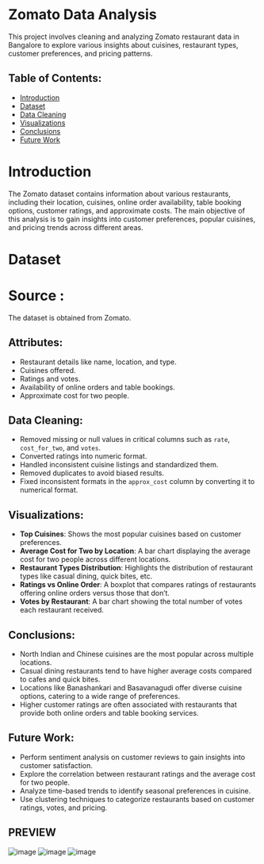 # Zomato Data Analysis

This project involves cleaning and analyzing Zomato restaurant data in Bangalore to explore various insights about cuisines, restaurant types, customer preferences, and pricing patterns.

## Table of Contents:
- [Introduction](#introduction)
- [Dataset](#dataset)
- [Data Cleaning](#data-cleaning)
- [Visualizations](#visualizations)
- [Conclusions](#conclusions)
- [Future Work](#future-work)

 # Introduction

 The Zomato dataset contains information about various restaurants, including their location, cuisines, online order availability, table booking options, customer ratings, and approximate costs. The main objective of this analysis is to gain insights into customer preferences, popular cuisines, and pricing trends across different areas.

 # Dataset
 # Source :  
 The dataset is obtained from Zomato.
 ## Attributes:
- Restaurant details like name, location, and type.
- Cuisines offered.
- Ratings and votes.
- Availability of online orders and table bookings.
- Approximate cost for two people.
## Data Cleaning:
- Removed missing or null values in critical columns such as `rate`, `cost_for_two`, and `votes`.
- Converted ratings into numeric format.
- Handled inconsistent cuisine listings and standardized them.
- Removed duplicates to avoid biased results.
- Fixed inconsistent formats in the `approx_cost` column by converting it to numerical format.
## Visualizations:
- **Top Cuisines**: Shows the most popular cuisines based on customer preferences.
- **Average Cost for Two by Location**: A bar chart displaying the average cost for two people across different locations.
- **Restaurant Types Distribution**: Highlights the distribution of restaurant types like casual dining, quick bites, etc.
- **Ratings vs Online Order**: A boxplot that compares ratings of restaurants offering online orders versus those that don’t.
- **Votes by Restaurant**: A bar chart showing the total number of votes each restaurant received.
## Conclusions:
- North Indian and Chinese cuisines are the most popular across multiple locations.
- Casual dining restaurants tend to have higher average costs compared to cafes and quick bites.
- Locations like Banashankari and Basavanagudi offer diverse cuisine options, catering to a wide range of preferences.
- Higher customer ratings are often associated with restaurants that provide both online orders and table booking services.
## Future Work:
- Perform sentiment analysis on customer reviews to gain insights into customer satisfaction.
- Explore the correlation between restaurant ratings and the average cost for two people.
- Analyze time-based trends to identify seasonal preferences in cuisine.
- Use clustering techniques to categorize restaurants based on customer ratings, votes, and pricing.

## PREVIEW
![image](https://github.com/user-attachments/assets/e7bf40b9-28d0-4895-be05-96cc851dda2e)
![image](https://github.com/user-attachments/assets/fe9997ec-2f45-4664-ad22-f222c2f7eef0)
![image](https://github.com/user-attachments/assets/0433960d-544b-4755-9f69-1276e946eeb2)




